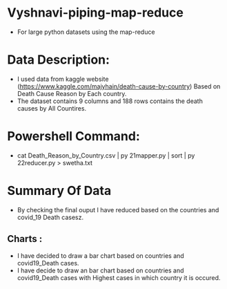 # Vyshnavi-piping-map-reduce
- For large python datasets using the map-reduce 
# Data Description:
- I used data from kaggle website (https://www.kaggle.com/majyhain/death-cause-by-country) Based on Death Cause Reason by Each country.
- The dataset contains 9 columns and 188 rows contains the death causes by All Countires.
# Powershell Command:
- cat Death_Reason_by_Country.csv | py 21mapper.py | sort | py 22reducer.py > swetha.txt 
# Summary Of Data
- By checking the final ouput I have reduced based on the countries and covid_19 Death casesz.
## Charts : 
- I have decided to draw a bar chart based on countries and covid19_Death cases.
- I have decide to draw an bar chart based on countries and covid19_Death cases with Highest cases in which country it is occured.
